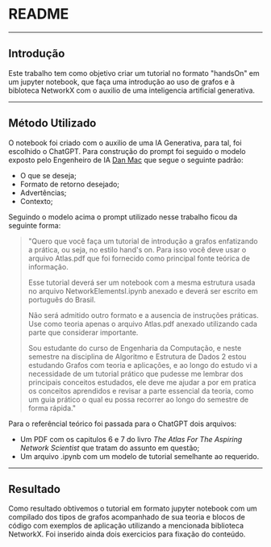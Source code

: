 # README

---

## Introdução
Este trabalho tem como objetivo criar um tutorial no formato "handsOn" em um jupyter notebook, que faça uma introdução ao uso de grafos e à bibloteca NetworkX com o auxilio de uma inteligencia artificial generativa. 

---

## Método Utilizado
O notebook foi criado com o auxilio de uma IA Generativa, para tal, foi escolhido o ChatGPT. Para construção do prompt foi seguido o modelo exposto pelo Engenheiro de IA [Dan Mac](https://x.com/daniel_mac8) que segue o seguinte padrão:

- O que se deseja;
- Formato de retorno desejado;
- Advertências;
- Contexto;

Seguindo o modelo acima o prompt utilizado nesse trabalho ficou da seguinte forma:

>"Quero que você faça um tutorial de introdução a grafos enfatizando a prática, ou seja, no estilo hand's on. Para isso você deve usar o arquivo Atlas.pdf que foi fornecido como principal fonte teórica de informação.
>
>Esse tutorial deverá ser um notebook com a mesma estrutura usada no arquivo NetworkElementsI.ipynb anexado e deverá ser escrito em português do Brasil.
>
>Não será admitido outro formato e a ausencia de instruções práticas. Use como teoria apenas o arquivo Atlas.pdf anexado utilizando cada parte que considerar importante.
>
>Sou estudante do curso de Engenharia da Computação, e neste semestre na disciplina de Algoritmo e Estrutura de Dados 2 estou estudando Grafos com teoria e aplicações, e ao longo do estudo vi a necessidade de um tutorial prático que pudesse me lembrar dos principais conceitos estudados, ele deve me ajudar a por em pratica os conceitos aprendidos e revisar a parte essencial da teoria, como um guia prático o qual eu possa recorrer ao longo do semestre de forma rápida."

Para o referêncial teórico foi passada para o ChatGPT dois arquivos:
- Um PDF com os capitulos 6 e 7 do livro _The Atlas For The Aspiring Network Scientist_ que tratam do assunto em questão;
- Um arquivo .ipynb com um modelo de tutorial semelhante ao requerido.

---

## Resultado

Como resultado obtivemos o tutorial em formato jupyter notebook com um compilado dos tipos de grafos acompanhado de sua teoria e blocos de código com exemplos de aplicação utilizando a mencionada biblioteca NetworkX. Foi inserido ainda dois exercicios para fixação do conteúdo.
